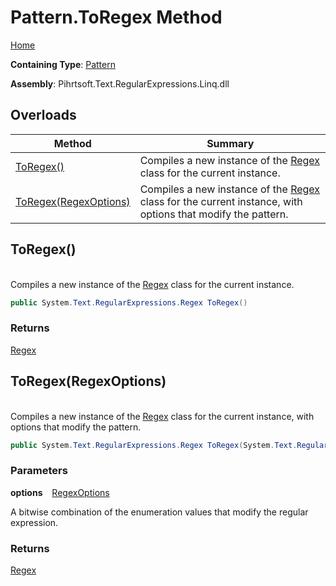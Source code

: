 # Pattern\.ToRegex Method

[Home](../../../../../../README.md)

**Containing Type**: [Pattern](../README.md)

**Assembly**: Pihrtsoft\.Text\.RegularExpressions\.Linq\.dll

## Overloads

| Method | Summary |
| ------ | ------- |
| [ToRegex()](#Pihrtsoft_Text_RegularExpressions_Linq_Pattern_ToRegex) | Compiles a new instance of the [Regex](https://docs.microsoft.com/en-us/dotnet/api/system.text.regularexpressions.regex) class for the current instance\. |
| [ToRegex(RegexOptions)](#Pihrtsoft_Text_RegularExpressions_Linq_Pattern_ToRegex_System_Text_RegularExpressions_RegexOptions_) | Compiles a new instance of the [Regex](https://docs.microsoft.com/en-us/dotnet/api/system.text.regularexpressions.regex) class for the current instance, with options that modify the pattern\. |

## ToRegex\(\) <a name="Pihrtsoft_Text_RegularExpressions_Linq_Pattern_ToRegex"></a>

\
Compiles a new instance of the [Regex](https://docs.microsoft.com/en-us/dotnet/api/system.text.regularexpressions.regex) class for the current instance\.

```csharp
public System.Text.RegularExpressions.Regex ToRegex()
```

### Returns

[Regex](https://docs.microsoft.com/en-us/dotnet/api/system.text.regularexpressions.regex)

## ToRegex\(RegexOptions\) <a name="Pihrtsoft_Text_RegularExpressions_Linq_Pattern_ToRegex_System_Text_RegularExpressions_RegexOptions_"></a>

\
Compiles a new instance of the [Regex](https://docs.microsoft.com/en-us/dotnet/api/system.text.regularexpressions.regex) class for the current instance, with options that modify the pattern\.

```csharp
public System.Text.RegularExpressions.Regex ToRegex(System.Text.RegularExpressions.RegexOptions options)
```

### Parameters

**options** &ensp; [RegexOptions](https://docs.microsoft.com/en-us/dotnet/api/system.text.regularexpressions.regexoptions)

A bitwise combination of the enumeration values that modify the regular expression\.

### Returns

[Regex](https://docs.microsoft.com/en-us/dotnet/api/system.text.regularexpressions.regex)

